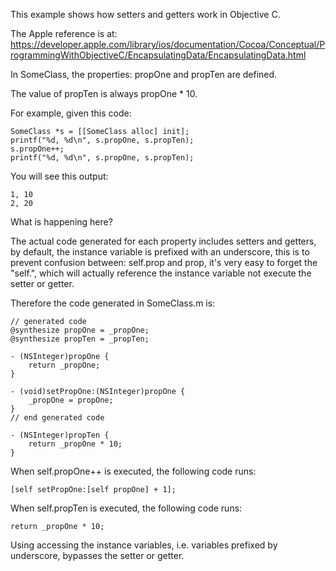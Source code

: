 This example shows how setters and getters work in Objective C.

The Apple reference is at: https://developer.apple.com/library/ios/documentation/Cocoa/Conceptual/ProgrammingWithObjectiveC/EncapsulatingData/EncapsulatingData.html

In SomeClass, the properties: propOne and propTen are defined.

The value of propTen is always propOne * 10.

For example, given this code:

    SomeClass *s = [[SomeClass alloc] init];
    printf("%d, %d\n", s.propOne, s.propTen);
    s.propOne++;
    printf("%d, %d\n", s.propOne, s.propTen);

You will see this output:

    1, 10
    2, 20

What is happening here?

The actual code generated for each property includes setters and getters, by default, the instance variable is prefixed with an underscore, this is to prevent confusion between: self.prop and prop, it's very easy to forget the "self.", which will actually reference the instance variable not execute the setter or getter.

Therefore the code generated in SomeClass.m is:

    // generated code
    @synthesize propOne = _propOne;
    @synthesize propTen = _propTen;
    
    - (NSInteger)propOne {
        return _propOne;
    }
    
    - (void)setPropOne:(NSInteger)propOne {
        _propOne = propOne;
    }
    // end generated code
    
    - (NSInteger)propTen {
        return _propOne * 10;
    }

When self.propOne++ is executed, the following code runs:

    [self setPropOne:[self propOne] + 1];

When self.propTen is executed, the following code runs:

    return _propOne * 10;

Using accessing the instance variables, i.e. variables prefixed by underscore, bypasses the setter or getter.
